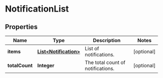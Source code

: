 

# NotificationList


## Properties

| Name | Type | Description | Notes |
|------------ | ------------- | ------------- | -------------|
|**items** | [**List&lt;Notification&gt;**](Notification.md) | List of notifications. |  [optional] |
|**totalCount** | **Integer** | The total count of notifications. |  [optional] |



